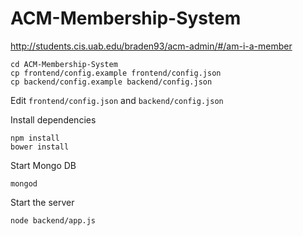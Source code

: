ACM-Membership-System
=====================

http://students.cis.uab.edu/braden93/acm-admin/#/am-i-a-member

```
cd ACM-Membership-System
cp frontend/config.example frontend/config.json
cp backend/config.example backend/config.json
```

Edit `frontend/config.json` and `backend/config.json`


Install dependencies
```
npm install
bower install
```

Start Mongo DB
```
mongod
```

Start the server
```
node backend/app.js
```
